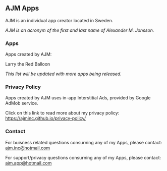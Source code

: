 ## AJM Apps

AJM is an individual app creator located in Sweden.

*AJM is an acronym of the first and last name of Alexander M. Jonsson.*



### Apps
Apps created by AJM:

Larry the Red Balloon

*This list will be updated with more apps being released.*


### Privacy Policy
Apps created by AJM uses in-app Interstitial Ads, provided by Google AdMob service.

Click on this link to read more about my privacy policy: https://ajminc.github.io/privacy-policy/



### Contact

For buisness related questions consurning any of my Apps, please contact: ajm.inc@hotmail.com

For support/privacy questions consurning any of my Apps, please contact: ajm.app@hotmail.com


